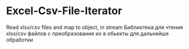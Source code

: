 # Excel-Csv-File-Iterator
Read xlsx/csv files and map to object, in stream 
Библиотека для чтения xlsx/csv файлов с преобразование их в обьекты для дальнейше обработки
